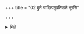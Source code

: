 +++
title = "02 हुते चादित्यमुपतिष्ठते भूरसि"

+++

<details><summary>थिते</summary>

हुते चादित्यमुपतिष्ठते भूरसि श्रेष्ठो रश्मीनां प्राणपाः प्राणं मे पाहीति २
</details>
